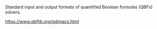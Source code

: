 Standard input and output formats of quantified Boolean formulas (QBFs) solvers.

https://www.qbflib.org/qdimacs.html
